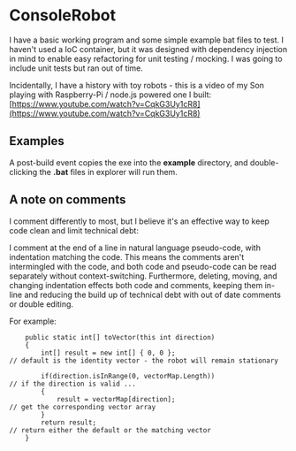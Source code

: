 # ConsoleRobot

I have a basic working program and some simple example bat files to test.
I haven't used a IoC container, but it was designed with dependency injection in mind to enable easy refactoring for unit testing / mocking.
I was going to include unit tests but ran out of time.

Incidentally, I have a history with toy robots - this is a video of my Son playing with Raspberry-Pi / node.js powered one I built: [https://www.youtube.com/watch?v=CqkG3Uy1cR8](https://www.youtube.com/watch?v=CqkG3Uy1cR8)

## Examples

A post-build event copies the exe into the **example** directory, and double-clicking the **.bat** files in explorer will run them.


## A note on comments

I comment differently to most, but I believe it's an effective way to keep code clean and limit technical debt:

I comment at the end of a line in natural language pseudo-code, with indentation matching the code.
This means the comments aren't intermingled with the code, and both code and pseudo-code can be read separately without context-switching.
Furthermore, deleting, moving, and changing indentation effects both code and comments, keeping them in-line and reducing the build up of technical debt with out of date comments or double editing.

For example:

        public static int[] toVector(this int direction)
        {
            int[] result = new int[] { 0, 0 };                                    // default is the identity vector - the robot will remain stationary

            if(direction.isInRange(0, vectorMap.Length))                          // if the direction is valid ...
            {
                result = vectorMap[direction];                                        // get the corresponding vector array
            }
            return result;                                                        // return either the default or the matching vector
        }

